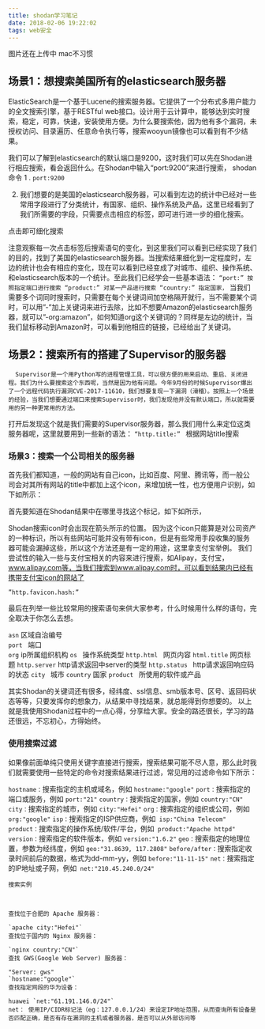 ```yaml
---
title: shodan学习笔记
date: 2018-02-06 19:22:02
tags: web安全
---
```

图片还在上传中 mac不习惯
## 场景1：想搜索美国所有的elasticsearch服务器


ElasticSearch是一个基于Lucene的搜索服务器。它提供了一个分布式多用户能力的全文搜索引擎，基于RESTful web接口。设计用于云计算中，能够达到实时搜索，稳定，可靠，快速，安装使用方便。为什么要搜索他，因为他有多个漏洞，未授权访问、目录遍历、任意命令执行等，搜索wooyun镜像也可以看到有不少结果。

我们可以了解到elasticsearch的默认端口是9200，这时我们可以先在Shodan进行相应搜索，看会返回什么。在Shodan中输入“port:9200”来进行搜索，
shodan 命令
1 .  `port:9200`

2. 我们想要的是美国的elasticsearch服务器，可以看到左边的统计中已经对一些常用字段进行了分类统计，有国家、组织、操作系统及产品，这里已经看到了我们所需要的字段，只需要点击相应的标签，即可进行进一步的细化搜索。

点击即可细化搜索

注意观察每一次点击标签后搜索语句的变化，到这里我们可以看到已经实现了我们的目的，找到了美国的elasticsearch服务器。当搜索结果细化到一定程度时，左边的统计也会有相应的变化，现在可以看到已经变成了对城市、组织、操作系统、和elasticsearch版本的一个统计。至此我们已经学会一些基本语法：
`
“port:” 按照指定端口进行搜索
“product:” 对某一产品进行搜索
“country:” 指定国家，
`
      当我们需要多个词同时搜索时，只需要在每个关键词间加空格隔开就行，当不需要某个词时，可以用”-”加上关键词来进行去除，比如不想要Amazon的elasticsearch服务器，就可以”-org:amazon”，如何知道org这个关键词的？同样是左边的统计，当我们鼠标移动到Amazon时，可以看到他相应的链接，已经给出了关键词。
##  场景2：搜索所有的搭建了Supervisor的服务器

      Supervisor是一个用Python写的进程管理工具，可以很方便的用来启动、重启、关闭进程。我们为什么要搜索这个东西呢，当然是因为他有问题。今年9月份的时候Supervisor爆出了一个远程代码执行漏洞CVE-2017-11610，我们想要复现一下漏洞（滑稽）。按照上一个场景的经验，当我们想要通过端口来搜索Supervisor时，我们发现他并没有默认端口，所以就需要用的另一种更常用的方法。


 打开后发现这个就是我们需要的Supervisor服务器，那么我们用什么来定位这类服务器呢，这里就要用到一些新的语法： 
`“http.title:” ` 根据网站title搜索

###       场景3：搜索一个公司相关的服务器

首先我们都知道，一般的网站有自己icon，比如百度、阿里、腾讯等，而一般公司会对其所有网站的title中都加上这个icon，来增加统一性，也方便用户识别，如下如所示：

   首先要知道在Shodan结果中在哪里寻找这个标记，如下如所示，

   Shodan搜索icon时会出现在箭头所示的位置。
      因为这个icon只能算是对公司资产的一种标识，所以有些网站可能并没有带有icon，但是有些常用手段收集的服务器可能会漏掉这些，所以这个方法还是有一定的用途，这里拿支付宝举例。
      我们尝试性的输入一些与支付宝相关的内容来进行搜索，如Alipay，支付宝，www.alipay.com等，当我们搜索到www.alipay.com时，可以看到结果内已经有携带支付宝icon的网站了

`”http.favicon.hash:”`


最后在列举一些比较常用的搜索语句来供大家参考，什么时候用什么样的语句，完全取决于你怎么去想。

`asn`     区域自治编号      
`port `           端口                           
`org`        ip所属组织机构
`os `            操作系统类型
`http.html `    网页内容
`html.title`     网页标题
`http.server`    http请求返回中server的类型
`http.status `      http请求返回响应码的状态
`city `       城市
`country`       国家
`product `       所使用的软件或产品


 其实Shodan的关键词还有很多，经纬度、ssl信息、smb版本号、区号、返回码状态等等，只要发挥你的想象力，从结果中寻找结果，就总能得到你想要的。
以上就是我使用Shodan过程中的一点心得，分享给大家。安全的路还很长，学习的路还很远，不忘初心，方得始终。

### 使用搜索过滤

如果像前面单纯只使用关键字直接进行搜索，搜索结果可能不尽人意，那么此时我们就需要使用一些特定的命令对搜索结果进行过滤，常见用的过滤命令如下所示：

`hostname：`搜索指定的主机或域名，例如 `hostname:"google"`
`port：`搜索指定的端口或服务，例如 `port:"21"`
`country：`搜索指定的国家，例如 `country:"CN"`
`city：`搜索指定的城市，例如 `city:"Hefei"`
`org：`搜索指定的组织或公司，例如 `org:"google"`
`isp：`搜索指定的ISP供应商，例如` isp:"China Telecom"`
`product：`搜索指定的操作系统/软件/平台，例如` product:"Apache httpd"`
`version：`搜索指定的软件版本，例如 `version:"1.6.2"`
`geo：`搜索指定的地理位置，参数为经纬度，例如 `geo:"31.8639, 117.2808"`
`before/after：`搜索指定收录时间前后的数据，格式为dd-mm-yy，例如 `before:"11-11-15"`
`net：`搜索指定的IP地址或子网，例如` net:"210.45.240.0/24"`
```
搜索实例



查找位于合肥的 Apache 服务器：

`apache city:"Hefei"`
查找位于国内的 Nginx 服务器：

`nginx country:"CN"`
查找 GWS(Google Web Server) 服务器：

"Server: gws" 
`hostname:"google"`
查找指定网段的华为设备：

huawei `net:"61.191.146.0/24"`
net： 使用IP/CIDR标记法（eg：127.0.0.1/24）来设定IP地址范围，从而查询所有设备是否匹配正确，是否有存在漏洞的主机或者服务器，是否可以从外部访问等

